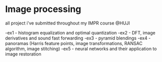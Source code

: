 # Image processing
 all project i've submitted throughout my IMPR course @HUJI
 
 -ex1 - histogram equalization and optimal quantization
 -ex2 - DFT, image derivatives and sound fast forwarding
 -ex3 - pyramid blendings
 -ex4 - panoramas (Harris feature points, image transformations, RANSAC algorithm, image stitching)
 -ex5 - neural networks and their application to image restoration

